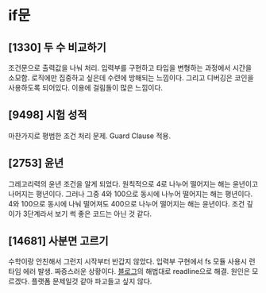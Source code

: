 # if문

## [1330] 두 수 비교하기

조건문으로 출력값을 나눠 처리. 입력부를 구현하고 타입을 변형하는 과정에서 시간을 소모함. 로직에만 집중하고 싶은데 수련에 방해되는 느낌이다. 그리고 디버깅은 코인을 사용하도록 되어있다. 이용에 걸림돌이 많은 느낌이다.

## [9498] 시험 성적

마찬가지로 평범한 조건 처리 문제. Guard Clause 적용.

## [2753] 윤년

그레고리력의 윤년 조건을 알게 되었다. 원칙적으로 4로 나누어 떨어지는 해는 윤년이고 나머지는 평년이다. 그러나 그중 4와 100으로 동시에 나누어 떨어지는 해는 평년이다. 4와 100으로 동시에 나눠 떨어져도 400으로 나누어 떨어지는 해는 윤년이다. 조건 깊이가 3단계라서 보기 썩 좋은 코드는 아닌 것 같다.

## [14681] 사분면 고르기

수학이랑 안친해서 그런지 시작부터 반갑지 않았다. 입력부 구현에서 fs 모듈 사용시 런타임 에러 발생. 짜증스러운 상황이다. [블로그](https://helicopter55.tistory.com/m/50)의 해법대로 readline으로 해결. 원인은 모르겠다. 플랫폼 문제일것 같아 파고들고 싶지 않다.
